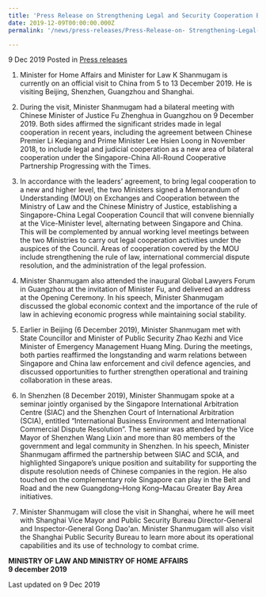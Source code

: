 ```yaml
---
title: 'Press Release on Strengthening Legal and Security Cooperation Between Singapore and China'
date: 2019-12-09T00:00:00.000Z
permalink: '/news/press-releases/Press-Release-on- Strengthening-Legal-and-Security-Cooperation-Between-Singapore-and-China'

---
```



9 Dec 2019 Posted in [Press releases](/news/press-releases)

1.	Minister for Home Affairs and Minister for Law K Shanmugam is currently on an official visit to China from 5 to 13 December 2019. He is visiting Beijing, Shenzhen, Guangzhou and Shanghai. 

2.	During the visit, Minister Shanmugam had a bilateral meeting with Chinese Minister of Justice Fu Zhenghua in Guangzhou on 9 December 2019. Both sides affirmed the significant strides made in legal cooperation in recent years, including the agreement between Chinese Premier Li Keqiang and Prime Minister Lee Hsien Loong in November 2018, to include legal and judicial cooperation as a new area of bilateral cooperation under the Singapore-China All-Round Cooperative Partnership Progressing with the Times. 

3.	In accordance with the leaders’ agreement, to bring legal cooperation to a new and higher level, the two Ministers signed a Memorandum of Understanding (MOU) on Exchanges and Cooperation between the Ministry of Law and the Chinese Ministry of Justice, establishing a Singapore-China Legal Cooperation Council that will convene biennially at the Vice-Minister level, alternating between Singapore and China. This will be complemented by annual working level meetings between the two Ministries to carry out legal cooperation activities under the auspices of the Council. Areas of cooperation covered by the MOU include strengthening the rule of law, international commercial dispute resolution, and the administration of the legal profession.

4.	Minister Shanmugam also attended the inaugural Global Lawyers Forum in Guangzhou at the invitation of Minister Fu, and delivered an address at the Opening Ceremony. In his speech, Minister Shanmugam discussed the global economic context and the importance of the rule of law in achieving economic progress while maintaining social stability. 

5.	Earlier in Beijing (6 December 2019), Minister Shanmugam met with State Councillor and Minister of Public Security Zhao Kezhi and Vice Minister of Emergency Management Huang Ming. During the meetings, both parties reaffirmed the longstanding and warm relations between Singapore and China law enforcement and civil defence agencies, and discussed opportunities to further strengthen operational and training collaboration in these areas.

6.	In Shenzhen (8 December 2019), Minister Shanmugam spoke at a seminar jointly organised by the Singapore International Arbitration Centre (SIAC) and the Shenzhen Court of International Arbitration (SCIA), entitled “International Business Environment and International Commercial Dispute Resolution”. The seminar was attended by the Vice Mayor of Shenzhen Wang Lixin and more than 80 members of the government and legal community in Shenzhen. In his speech, Minister Shanmugam affirmed the partnership between SIAC and SCIA, and highlighted Singapore’s unique position and suitability for supporting the dispute resolution needs of Chinese companies in the region. He also touched on the complementary role Singapore can play in the Belt and Road and the new Guangdong–Hong Kong–Macau Greater Bay Area initiatives.

7.	Minister Shanmugam will close the visit in Shanghai, where he will meet with Shanghai Vice Mayor and Public Security Bureau Director-General and Inspector-General Gong Dao'an. Minister Shanmugam will also visit the Shanghai Public Security Bureau to learn more about its operational capabilities and its use of technology to combat crime.

**MINISTRY OF LAW AND MINISTRY OF HOME AFFAIRS**
<br>
**9 december 2019** 

<p class="right-side-updated">Last updated on 9 Dec 2019</p>
